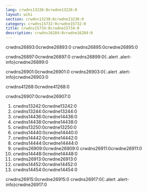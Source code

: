 ```yaml
---
lang: crwdns13226:0crwdne13226:0
layout: wiki
section: crwdns13230:0crwdne13230:0
category: crwdns15732:0crwdne15732:0
title: crwdns15734:0crwdne15734:0
description: crwdns16284:0crwdne16284:0
---
```


crwdns26893:0crwdne26893:0 crwdns26895:0crwdne26895:0

crwdns26897:0crwdne26897:0
crwdns26899:0{:.alert .alert-info}crwdne26899:0

crwdns26901:0crwdne26901:0
crwdns26903:0{:.alert .alert-info}crwdne26903:0

crwdns41268:0crwdne41268:0

crwdns26907:0crwdne26907:0

1. crwdns13242:0crwdne13242:0
1. crwdns13244:0crwdne13244:0
1. crwdns14436:0crwdne14436:0
1. crwdns14438:0crwdne14438:0
1. crwdns13250:0crwdne13250:0
1. crwdns14440:0crwdne14440:0
1. crwdns14442:0crwdne14442:0
1. crwdns14444:0crwdne14444:0
1. crwdns26909:0crwdne26909:0 crwdns26911:0crwdne26911:0
1. crwdns14448:0crwdne14448:0
1. crwdns26913:0crwdne26913:0
1. crwdns14452:0crwdne14452:0
1. crwdns14454:0crwdne14454:0

crwdns26915:0crwdne26915:0
crwdns26917:0{:.alert .alert-info}crwdne26917:0
